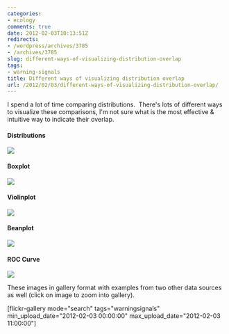 ```yaml
---
categories:
- ecology
comments: true
date: 2012-02-03T10:13:51Z
redirects:
- /wordpress/archives/3785
- /archives/3785
slug: different-ways-of-visualizing-distribution-overlap
tags:
- warning-signals
title: Different ways of visualizing distribution overlap
url: /2012/02/03/different-ways-of-visualizing-distribution-overlap/
---
```


I spend a lot of time comparing distributions.  There's lots of different ways to visualize these comparisons, I'm not sure what is the most effective & intuitive way to indicate their overlap.


#### Distributions


![]( http://farm8.staticflickr.com/7159/6812863339_b757c2f54b_o.png )



#### Boxplot


![]( http://farm8.staticflickr.com/7035/6812863299_a99d0ea040_o.png )



#### Violinplot


![]( http://farm8.staticflickr.com/7020/6812863493_35aec6434d_o.png )



#### Beanplot


![]( http://farm8.staticflickr.com/7154/6812863275_7d96bebf1f_o.png )



#### ROC Curve


![]( http://farm8.staticflickr.com/7032/6812863387_fffa882deb_o.png )




These images in gallery format with examples from two other data sources as well (click on image to zoom into gallery).





[flickr-gallery mode="search" tags="warningsignals" min_upload_date="2012-02-03 00:00:00" max_upload_date="2012-02-03 11:00:00"]






